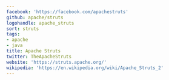 ```yaml
---
facebook: 'https://facebook.com/apachestruts'
github: apache/struts
logohandle: apache_struts
sort: struts
tags:
- apache
- java
title: Apache Struts
twitter: TheApacheStruts
website: 'https://struts.apache.org/'
wikipedia: 'https://en.wikipedia.org/wiki/Apache_Struts_2'
---
```

